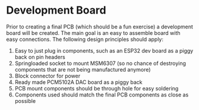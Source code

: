 # Development Board

Prior to creating a final PCB (which should be a fun exercise) a development board will be created. The main goal is an easy to assemble board with easy connections. The following design principles should apply:
1. Easy to just plug in components, such as an ESP32 dev board as a piggy back on pin headers
2. Springloaded socket to mount MSM6307 (so no chance of destroying components that are not being manufactured anymore)
3. Block connector for power
4. Ready made PCM5102A DAC board as a piggy back
5. PCB mount components should be through hole for easy soldering
6. Components used should match the final PCB components as close as possible

